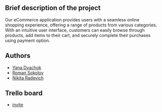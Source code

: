 ## Brief description of the project

Our eCommerce application provides users with a seamless online shopping experience, offering a range of products from various categories. With an intuitive user interface, customers can easily browse through products, add items to their cart, and securely complete their purchases using payment option.

## Authors

- [Yana Dyachok](https://github.com/yana-dyachok)
- [Roman Sokolov](https://github.com/rs0048)
- [Nikita Radevich](https://github.com/lonelybush)

## Trello board

- [invite](https://trello.com/invite/b/voqlTYQ5/ATTI17477b878af29c3c4b41baec360a6c9eF4B103F3/final-task)
